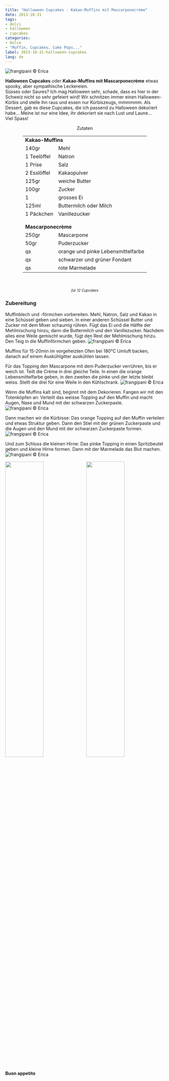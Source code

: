 ```yaml
---
title: "Halloween Cupcakes - Kakao-Muffins mit Mascarponecrème"
date: 2013-10-31
tags:
- dolci
- halloween
- cupcakes
categories:
- Dolce
- "Muffin, Cupcakes, Cake Pops..."
label: 2013-10-31-halloween-cupcakes
lang: de
---
```

![](../2013-10-31-halloween-cupcakes/header.jpeg "frangipani © Erica")

**Halloween Cupcakes** oder **Kakao-Muffins mit Mascarponecrème** etwas spooky, aber sympathische Leckereien.
<br />
Süsses oder Saures? Ich mag Halloween sehr, schade, dass es hier in der Schweiz nicht so sehr gefeiert wird! Wir schnitzen immer einen Halloween-Kürbis und stelle ihn raus und essen nur Kürbiszeugs, mmmmmm. Als Dessert, gab es diese Cupcakes, die ich passend zu Halloween dekoriert habe... Meine ist nur eine Idee, ihr dekoriert sie nach Lust und Laune...
<br />
Viel Spass!

<div id="wrapper" style="text-align: center">
  <div id="yourdiv" style="display: inline-block;">
    <div class="ingredients" itemscope itemtype="http://schema.org/Recipe">
      <span itemprop="name" style="display:none;">Halloween Cupcakes - Kakao-Muffins mit Mascarponecrème</span>
      <span itemprop="recipeCategory" style="display:none;">Süsses</span>
      <img itemprop="image" style="display:none;" class="ignore-gallery-item" src="../2013-10-31-halloween-cupcakes/header.jpeg"/>
      <span itemprop="author" style="display:none;">Erica Raiano</span>
      <span itemprop="description" style="display:none;">Halloween Cupcakes oder Kakao-Muffins mit Mascarponecrème etwas spooky, aber sympathische Leckereien.</span>
      <div class="ingredients-title">Zutaten</div>
      <table>
        <tbody>
          <tr>
            <td colspan="2"><b>Kakao-Muffins</b></td>
          </tr>      
          <tr itemprop="recipeIngredient">        
            <td>140gr</td>
            <td>Mehl</td>
          </tr>
          <tr itemprop="recipeIngredient">
            <td>1 Teelöffel</td>
            <td>Natron</td>
          </tr>
          <tr itemprop="recipeIngredient">
            <td>1 Prise</td>
            <td>Salz</td>
          </tr>
          <tr itemprop="recipeIngredient">
            <td>2 Esslöffel</td>
            <td>Kakaopulver</td>
          </tr>
          <tr itemprop="recipeIngredient">
            <td>125gr</td>
            <td>weiche Butter</td>
          </tr>
          <tr itemprop="recipeIngredient">
            <td>100gr</td>
            <td>Zucker</td>
          </tr>
          <tr itemprop="recipeIngredient">
            <td>1</td>
            <td>grosses Ei</td>
          </tr>
          <tr itemprop="recipeIngredient">
            <td>125ml</td>
            <td>Buttermilch oder Milch</td>
          </tr>
          <tr itemprop="recipeIngredient">
            <td>1 Päckchen</td>
            <td>Vanillezucker</td>
          </tr>
          <tr style="height: 15px;"></tr>
          <tr>
            <td colspan="2"><b>Mascarponecrème</b></td>
          </tr>
          <tr itemprop="recipeIngredient">        
            <td>250gr</td>
            <td>Mascarpone</td>
          </tr>
          <tr itemprop="recipeIngredient">
            <td>50gr</td>
            <td>Puderzucker</td>
          </tr>
          <tr itemprop="recipeIngredient">
            <td>qs</td>
            <td>orange und pinke Lebensmittelfarbe</td>
          </tr>
          <tr itemprop="recipeIngredient">
            <td>qs</td>
            <td>schwarzer und grüner Fondant</td>
          </tr>      
          <tr itemprop="recipeIngredient">
            <td>qs</td>
            <td>rote Marmelade</td>  
          </tr>
        </tbody>
      </table>
      <br></br>
      <i class="pull-right" style="font-size: 80%;" itemprop="recipeYield">für 12 Cupcakes</i>
    </div>
  </div>
</div>

<h3>
  <font color="grey">
    <i class="fa fa-cogs"></i>
  </font> Zubereitung
</h3>

Muffinblech und -förmchen vorbereiten. Mehl, Natron, Salz und Kakao in eine Schüssel geben und sieben. In einer anderen Schüssel Butter und Zucker mit dem Mixer schaumig rühren. Fügt das Ei und die Hälfte der Mehlmischung hinzu, dann die Buttermilch und den Vanillezucker. Nachdem alles eine Weile gemischt wurde, fügt den Rest der Mehlmischung hinzu. Den Teig in die Muffinförmchen geben.
![](../2013-10-31-halloween-cupcakes/teglia.jpeg "frangipani © Erica")

Muffins für 15-20min im vorgeheizten Ofen bei 180°C Umluft backen, danach auf einem Auskühlgitter auskühlen lassen.

Für das Topping den Mascarpone mit dem Puderzucker verrühren, bis er weich ist. Teilt die Crème in drei gleiche Teile. In einen die orange Lebensmittelfarbe geben, in den zweiten die pinke und der letzte bleibt weiss. Stellt die drei für eine Weile in den Kühlschrank.
![](../2013-10-31-halloween-cupcakes/topping.jpeg "frangipani © Erica")

Wenn die Muffins kalt sind, beginnt mit dem Dekorieren.
Fangen wir mit den Totenköpfen an: Verteilt das weisse Topping auf den Muffin und macht Augen, Nase und Mund mit der schwarzen Zuckerpaste.
![](../2013-10-31-halloween-cupcakes/risultato2.jpeg "frangipani © Erica")

Dann machen wir die Kürbisse: Das orange Topping auf den Muffin verteilen und etwas Struktur geben. Dann den Stiel mit der grünen Zuckerpaste und die Augen und den Mund mit der schwarzen Zuckerpaste formen.
![](../2013-10-31-halloween-cupcakes/risultato3.jpeg "frangipani © Erica")

Und zum Schluss die kleinen Hirne: Das pinke Topping in einen Spritzbeutel geben und kleine Hirne formen. Dann mit der Marmelade das Blut machen.
![](../2013-10-31-halloween-cupcakes/risultato4.jpeg "frangipani © Erica")

<p>
  <div style="width: 100%; margin-bottom: 0">
    <img style="float: left; width: 49%; margin-right: 1%" src="../2013-10-31-halloween-cupcakes/risultato1.jpeg" alt="" title="frangipani © Erica" />
    <img style="float: left; width: 49%; margin-left: 1%" src="../2013-10-31-halloween-cupcakes/risultato5.jpeg" alt="" title="frangipani © Erica" />
    <div style="clear: both"></div>
  </div>
</p>

<h4>Buon appetito
  <font color="red">
    <i class="fa fa-smile-o"></i>
  </font>
</h4>